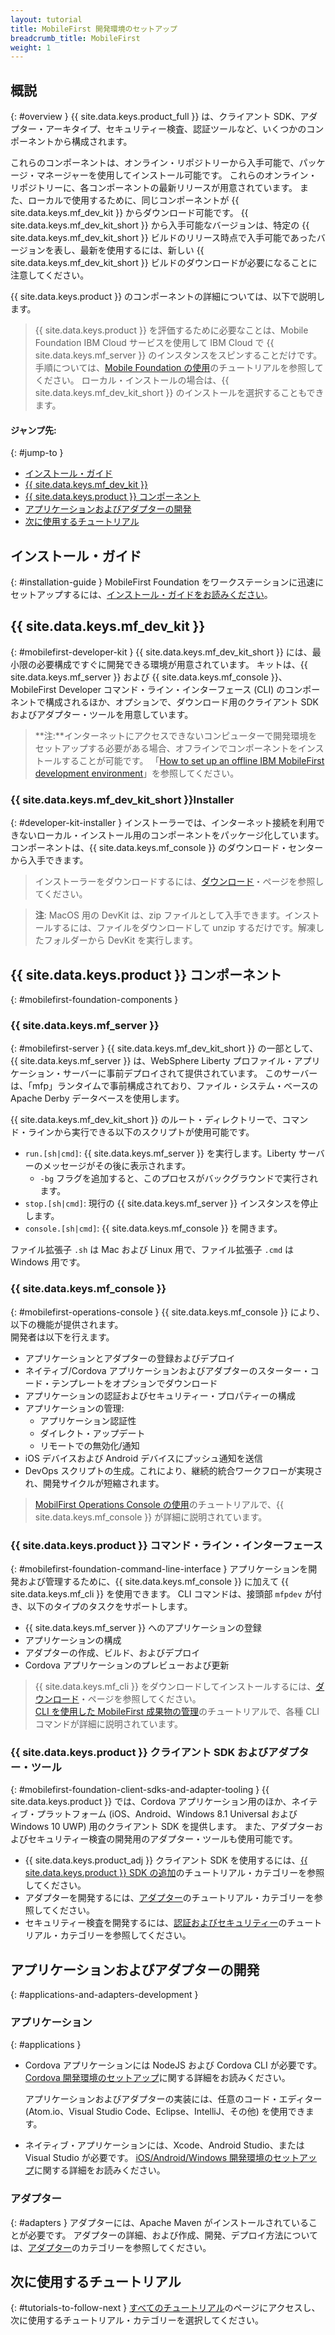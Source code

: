 ```yaml
---
layout: tutorial
title: MobileFirst 開発環境のセットアップ
breadcrumb_title: MobileFirst
weight: 1
---
```

<!-- NLS_CHARSET=UTF-8 -->
## 概説
{: #overview }
{{ site.data.keys.product_full }} は、クライアント SDK、アダプター・アーキタイプ、セキュリティー検査、認証ツールなど、いくつかのコンポーネントから構成されます。

これらのコンポーネントは、オンライン・リポジトリーから入手可能で、パッケージ・マネージャーを使用してインストール可能です。 これらのオンライン・リポジトリーに、各コンポーネントの最新リリースが用意されています。 また、ローカルで使用するために、同じコンポーネントが {{ site.data.keys.mf_dev_kit }} からダウンロード可能です。 {{ site.data.keys.mf_dev_kit_short }} から入手可能なバージョンは、特定の {{ site.data.keys.mf_dev_kit_short }} ビルドのリリース時点で入手可能であったバージョンを表し、最新を使用するには、新しい {{ site.data.keys.mf_dev_kit_short }} ビルドのダウンロードが必要になることに注意してください。

{{ site.data.keys.product }} のコンポーネントの詳細については、以下で説明します。

> {{ site.data.keys.product }} を評価するために必要なことは、Mobile Foundation IBM Cloud サービスを使用して IBM Cloud で {{ site.data.keys.mf_server }} のインスタンスをスピンすることだけです。 手順については、[Mobile Foundation の使用](../../../ibmcloud/using-mobile-foundation/)のチュートリアルを参照してください。 ローカル・インストールの場合は、{{ site.data.keys.mf_dev_kit_short }} のインストールを選択することもできます。

#### ジャンプ先:
{: #jump-to }

* [インストール・ガイド](#installation-guide)
* [{{ site.data.keys.mf_dev_kit }}](#mobilefirst-developer-kit)
* [{{ site.data.keys.product }} コンポーネント](#mobilefirst-foundation-components)
* [アプリケーションおよびアダプターの開発](#applications-and-adapters-development)
* [次に使用するチュートリアル](#tutorials-to-follow-next)

## インストール・ガイド
{: #installation-guide }
MobileFirst Foundation をワークステーションに迅速にセットアップするには、[インストール・ガイドをお読みください](installation-guide)。

## {{ site.data.keys.mf_dev_kit }}
{: #mobilefirst-developer-kit }
{{ site.data.keys.mf_dev_kit_short }} には、最小限の必要構成ですぐに開発できる環境が用意されています。 キットは、{{ site.data.keys.mf_server }} および {{ site.data.keys.mf_console }}、MobileFirst Developer コマンド・ライン・インターフェース (CLI) のコンポーネントで構成されるほか、オプションで、ダウンロード用のクライアント SDK およびアダプター・ツールを用意しています。

> **注:**インターネットにアクセスできないコンピューターで開発環境をセットアップする必要がある場合、オフラインでコンポーネントをインストールすることが可能です。 「[How to set up an offline IBM MobileFirst development environment]({{site.baseurl}}/blog/2016/03/31/howto-set-up-an-offline-ibm-mobilefirst-8-0-development-environment)」を参照してください。

### {{ site.data.keys.mf_dev_kit_short }}Installer
{: #developer-kit-installer }
インストーラーでは、インターネット接続を利用できないローカル・インストール用のコンポーネントをパッケージ化しています。  
コンポーネントは、{{ site.data.keys.mf_console }} のダウンロード・センターから入手できます。

> インストーラーをダウンロードするには、[ダウンロード]({{site.baseurl}}/downloads/)・ページを参照してください。

>**注**: MacOS 用の DevKit は、zip ファイルとして入手できます。インストールするには、ファイルをダウンロードして unzip するだけです。解凍したフォルダーから DevKit を実行します。 

## {{ site.data.keys.product }} コンポーネント
{: #mobilefirst-foundation-components }

### {{ site.data.keys.mf_server }}
{: #mobilefirst-server }
{{ site.data.keys.mf_dev_kit_short }} の一部として、{{ site.data.keys.mf_server }} は、WebSphere Liberty プロファイル・アプリケーション・サーバーに事前デプロイされて提供されています。 このサーバーは、「mfp」ランタイムで事前構成されており、ファイル・システム・ベースの Apache Derby データベースを使用します。

{{ site.data.keys.mf_dev_kit_short }} のルート・ディレクトリーで、コマンド・ラインから実行できる以下のスクリプトが使用可能です。

* `run.[sh|cmd]`: {{ site.data.keys.mf_server }} を実行します。Liberty サーバーのメッセージがその後に表示されます。
    * `-bg` フラグを追加すると、このプロセスがバックグラウンドで実行されます。
* `stop.[sh|cmd]`: 現行の {{ site.data.keys.mf_server }} インスタンスを停止します。
* `console.[sh|cmd]`: {{ site.data.keys.mf_console }} を開きます。

ファイル拡張子 `.sh` は Mac および Linux 用で、ファイル拡張子 `.cmd` は Windows 用です。

### {{ site.data.keys.mf_console }}
{: #mobilefirst-operations-console }
{{ site.data.keys.mf_console }} により、以下の機能が提供されます。  
開発者は以下を行えます。

- アプリケーションとアダプターの登録およびデプロイ
- ネイティブ/Cordova アプリケーションおよびアダプターのスターター・コード・テンプレートをオプションでダウンロード
- アプリケーションの認証およびセキュリティー・プロパティーの構成
- アプリケーションの管理:
    - アプリケーション認証性
    - ダイレクト・アップデート
    - リモートでの無効化/通知
- iOS デバイスおよび Android デバイスにプッシュ通知を送信
- DevOps スクリプトの生成。これにより、継続的統合ワークフローが実現され、開発サイクルが短縮されます。

> [MobilFirst Operations Console の使用](../../../product-overview/components/console/)のチュートリアルで、{{ site.data.keys.mf_console }} が詳細に説明されています。

### {{ site.data.keys.product }} コマンド・ライン・インターフェース
{: #mobilefirst-foundation-command-line-interface }
アプリケーションを開発および管理するために、{{ site.data.keys.mf_console }} に加えて {{ site.data.keys.mf_cli }} を使用できます。 CLI コマンドは、接頭部 `mfpdev` が付き、以下のタイプのタスクをサポートします。

* {{ site.data.keys.mf_server }} へのアプリケーションの登録
* アプリケーションの構成
* アダプターの作成、ビルド、およびデプロイ
* Cordova アプリケーションのプレビューおよび更新

> {{ site.data.keys.mf_cli }} をダウンロードしてインストールするには、[ダウンロード]({{site.baseurl}}/downloads/)・ページを参照してください。  
> [CLI を使用した MobileFirst 成果物の管理](../../../application-development/using-mobilefirst-cli-to-manage-mobilefirst-artifacts/)のチュートリアルで、各種 CLI コマンドが詳細に説明されています。

### {{ site.data.keys.product }} クライアント SDK およびアダプター・ツール
{: #mobilefirst-foundation-client-sdks-and-adapter-tooling }
{{ site.data.keys.product }} では、Cordova アプリケーション用のほか、ネイティブ・プラットフォーム (iOS、Android、Windows 8.1 Universal および Windows 10 UWP) 用のクライアント SDK を提供します。 また、アダプターおよびセキュリティー検査の開発用のアダプター・ツールも使用可能です。

* {{ site.data.keys.product_adj }} クライアント SDK を使用するには、[{{ site.data.keys.product }} SDK の追加](../../../application-development/sdk/)のチュートリアル・カテゴリーを参照してください。  
* アダプターを開発するには、[アダプター](../../../adapters/)のチュートリアル・カテゴリーを参照してください。  
* セキュリティー検査を開発するには、[認証およびセキュリティー](../../../authentication-and-security/)のチュートリアル・カテゴリーを参照してください。  

## アプリケーションおよびアダプターの開発
{: #applications-and-adapters-development }

### アプリケーション
{: #applications }
* Cordova アプリケーションには NodeJS および Cordova CLI が必要です。 [Cordova 開発環境のセットアップ](../cordova)に関する詳細をお読みください。

    アプリケーションおよびアダプターの実装には、任意のコード・エディター (Atom.io、Visual Studio Code、Eclipse、IntelliJ、その他) を使用できます。  

* ネイティブ・アプリケーションには、Xcode、Android Studio、または Visual Studio が必要です。 [iOS/Android/Windows 開発環境のセットアップ](../)に関する詳細をお読みください。

### アダプター
{: #adapters }
アダプターには、Apache Maven がインストールされていることが必要です。 アダプターの詳細、および作成、開発、デプロイ方法については、[アダプター](../../../adapters/)のカテゴリーを参照してください。

## 次に使用するチュートリアル
{: #tutorials-to-follow-next }
[すべてのチュートリアル](../../../all-tutorials/)のページにアクセスし、次に使用するチュートリアル・カテゴリーを選択してください。
